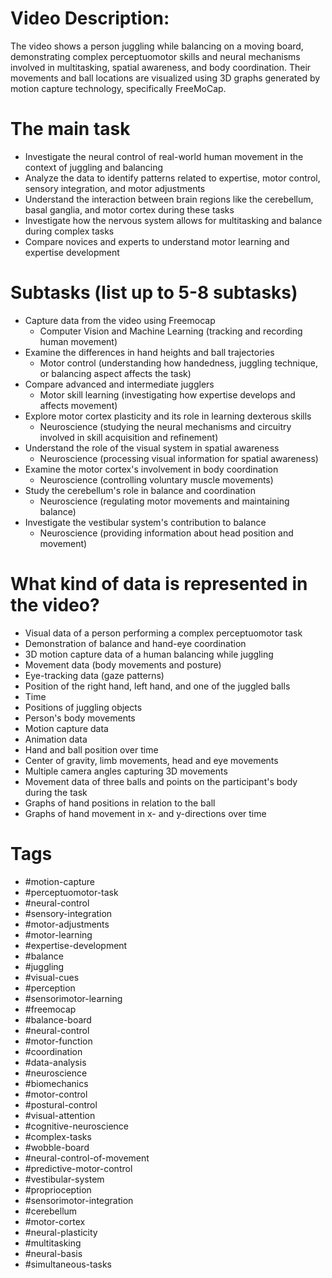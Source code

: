 # Video Description: 
The video shows a person juggling while balancing on a moving board, demonstrating complex perceptuomotor skills and neural mechanisms involved in multitasking, spatial awareness, and body coordination. Their movements and ball locations are visualized using 3D graphs generated by motion capture technology, specifically FreeMoCap.

# The main task
- Investigate the neural control of real-world human movement in the context of juggling and balancing
- Analyze the data to identify patterns related to expertise, motor control, sensory integration, and motor adjustments
- Understand the interaction between brain regions like the cerebellum, basal ganglia, and motor cortex during these tasks
- Investigate how the nervous system allows for multitasking and balance during complex tasks
- Compare novices and experts to understand motor learning and expertise development

# Subtasks (list up to 5-8 subtasks)
- Capture data from the video using Freemocap
  - Computer Vision and Machine Learning (tracking and recording human movement)
- Examine the differences in hand heights and ball trajectories
  - Motor control (understanding how handedness, juggling technique, or balancing aspect affects the task)
- Compare advanced and intermediate jugglers
  - Motor skill learning (investigating how expertise develops and affects movement)
- Explore motor cortex plasticity and its role in learning dexterous skills
  - Neuroscience (studying the neural mechanisms and circuitry involved in skill acquisition and refinement)
- Understand the role of the visual system in spatial awareness
  - Neuroscience (processing visual information for spatial awareness)
- Examine the motor cortex's involvement in body coordination
  - Neuroscience (controlling voluntary muscle movements)
- Study the cerebellum's role in balance and coordination
  - Neuroscience (regulating motor movements and maintaining balance)
- Investigate the vestibular system's contribution to balance
  - Neuroscience (providing information about head position and movement)

# What kind of data is represented in the video?
- Visual data of a person performing a complex perceptuomotor task
- Demonstration of balance and hand-eye coordination
- 3D motion capture data of a human balancing while juggling
- Movement data (body movements and posture)
- Eye-tracking data (gaze patterns)
- Position of the right hand, left hand, and one of the juggled balls
- Time
- Positions of juggling objects
- Person's body movements
- Motion capture data
- Animation data
- Hand and ball position over time
- Center of gravity, limb movements, head and eye movements
- Multiple camera angles capturing 3D movements
- Movement data of three balls and points on the participant's body during the task
- Graphs of hand positions in relation to the ball
- Graphs of hand movement in x- and y-directions over time

# Tags
- #motion-capture
- #perceptuomotor-task
- #neural-control
- #sensory-integration
- #motor-adjustments
- #motor-learning
- #expertise-development
- #balance
- #juggling
- #visual-cues
- #perception
- #sensorimotor-learning
- #freemocap
- #balance-board
- #neural-control
- #motor-function
- #coordination
- #data-analysis
- #neuroscience
- #biomechanics
- #motor-control
- #postural-control
- #visual-attention
- #cognitive-neuroscience
- #complex-tasks
- #wobble-board
- #neural-control-of-movement
- #predictive-motor-control
- #vestibular-system
- #proprioception
- #sensorimotor-integration
- #cerebellum
- #motor-cortex
- #neural-plasticity
- #multitasking
- #neural-basis
- #simultaneous-tasks
